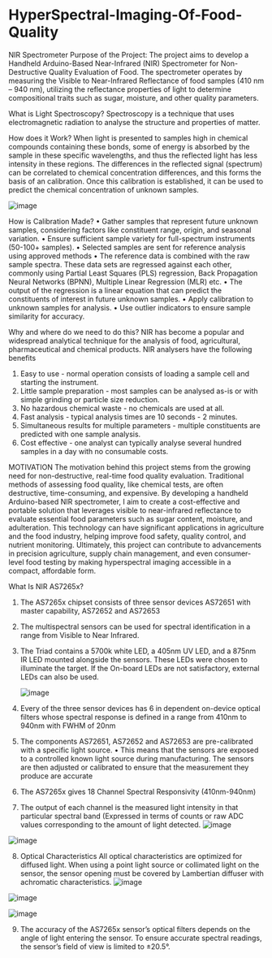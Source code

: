 # HyperSpectral-Imaging-Of-Food-Quality
NIR Spectrometer
Purpose of the Project:
The project aims to develop a Handheld Arduino-Based Near-Infrared (NIR) Spectrometer for Non-Destructive Quality Evaluation of Food. The spectrometer operates by measuring the Visible to Near-Infrared Reflectance of food samples (410 nm – 940 nm), utilizing the reflectance properties of light to determine compositional traits such as sugar, moisture, and other quality parameters.

What is Light Spectroscopy?
Spectroscopy is a technique that uses electromagnetic radiation to analyse the structure and properties of matter. 

How does it Work?
When light is presented to samples high in chemical compounds containing these bonds, some of energy is absorbed by the sample in these specific wavelengths, and thus the reflected light has less intensity in these regions.  The differences in the reflected signal (spectrum) can be correlated to chemical concentration differences, and this forms the basis of an calibration.  Once this calibration is established, it can be used to predict the chemical concentration of unknown samples.

 ![image](https://github.com/user-attachments/assets/f62ecb23-d8c7-49eb-8254-79f5d6ab64dc)


How is Calibration Made?
•	Gather samples that represent future unknown samples, considering factors like constituent range, origin, and seasonal variation.
•	Ensure sufficient sample variety for full-spectrum instruments (50-100+ samples).
•	Selected samples are sent for reference analysis using approved methods
•	The reference data is combined with the raw sample spectra. These data sets are regressed against each other, commonly using Partial Least Squares (PLS) regression, Back Propagation Neural Networks (BPNN), Multiple Linear Regression (MLR) etc.
•	The output of the regression is a linear equation that can predict the constituents of interest in future unknown samples.
•	Apply calibration to unknown samples for analysis.
•	Use outlier indicators to ensure sample similarity for accuracy.

 

Why and where do we need to do this?
NIR has become a popular and widespread analytical technique for the analysis of food, agricultural, pharmaceutical and chemical products.  NIR analysers have the following benefits

1.	Easy to use - normal operation consists of loading a sample cell and starting the instrument.
2.	Little sample preparation - most samples can be analysed as-is or with simple grinding or particle size reduction.
3.	No hazardous chemical waste - no chemicals are used at all.
4.	Fast analysis - typical analysis times are 10 seconds - 2 minutes.
5.	Simultaneous results for multiple parameters - multiple constituents are predicted with one sample analysis.
6.	Cost effective - one analyst can typically analyse several hundred samples in a day with no consumable costs.


MOTIVATION
The motivation behind this project stems from the growing need for non-destructive, real-time food quality evaluation. Traditional methods of assessing food quality, like chemical tests, are often destructive, time-consuming, and expensive. By developing a handheld Arduino-based NIR spectrometer, I aim to create a cost-effective and portable solution that leverages visible to near-infrared reflectance to evaluate essential food parameters such as sugar content, moisture, and adulteration. This technology can have significant applications in agriculture and the food industry, helping improve food safety, quality control, and nutrient monitoring. Ultimately, this project can contribute to advancements in precision agriculture, supply chain management, and even consumer-level food testing by making hyperspectral imaging accessible in a compact, affordable form.

What Is NIR AS7265x?
1.	The AS7265x chipset consists of three sensor devices AS72651 with master capability, AS72652 and AS72653
2.	The multispectral sensors can be used for spectral identification in a range from Visible to Near Infrared. 
3.	The Triad contains a 5700k white LED, a 405nm UV LED, and a 875nm IR LED mounted alongside the sensors. These LEDs were chosen to illuminate the target. If the On-board LEDs are not satisfactory, external LEDs can also be used.
           
     ![image](https://github.com/user-attachments/assets/b4c7e0a3-083e-4249-b400-69fc4203fde5)
     

4.	Every of the three sensor devices has 6 in dependent on-device optical filters whose spectral response is defined in a range from 410nm to 940nm with FWHM of 20nm
5.	The components AS72651, AS72652 and AS72653 are pre-calibrated with a specific light source.
•	This means that the sensors are exposed to a controlled known light source during manufacturing. The sensors are then adjusted or calibrated to ensure that the measurement they produce are accurate
6.	The AS7265x gives 18 Channel Spectral Responsivity (410nm-940nm)
7.	The output of each channel is the measured light intensity in that particular spectral band (Expressed in terms of counts or raw ADC values corresponding to the amount of light detected.
 ![image](https://github.com/user-attachments/assets/04b0237d-1043-4a19-9985-1d4cfc18611f)

 ![image](https://github.com/user-attachments/assets/01d5311a-07ae-48ca-be6c-3d5a7590b4e9)

8.	Optical Characteristics
All optical characteristics are optimized for diffused light. When using a point light source or collimated light on the sensor, the sensor opening must be covered by Lambertian diffuser with achromatic characteristics.
![image](https://github.com/user-attachments/assets/f66d7b49-1303-437f-b2cb-b902347d4600)

![image](https://github.com/user-attachments/assets/d281b3a8-e86c-4a5f-b254-bd22a8f0c597)

 ![image](https://github.com/user-attachments/assets/10ce9052-505a-40b8-9a8e-bdf1d7527b97)



9.	The accuracy of the AS7265x sensor’s optical filters depends on the angle of light entering the sensor. To ensure accurate spectral readings, the sensor’s field of view is limited to ±20.5°.

